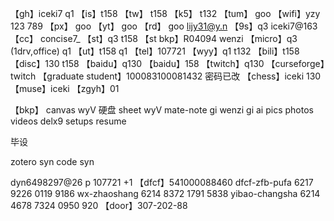 【gh】iceki7 q1
【is】t158
【tw】 t158
【k5】 t132
【tum】 goo
【wifi】yzy 123 789
【px】 goo
【yt】 goo
【rd】 goo
lijy31@y.n
【9s】q3
iceki7@163
【cc】 concise7_
【st】q3 t158
【st bkp】R04094 wenzi
【micro】q3 (1drv,office) q1
【ut】t158 q1
【tel】107721
【wyy】q1 t132
【bili】t158
【disc】130 t158
【baidu】q130
【baidu】158
【twitch】q130
【curseforge】twitch
【graduate student】100083100081432 密码已改
【chess】iceki 130
【muse】iceki
【zgyh】01

【bkp】
canvas  wyV     硬盘
sheet   wyV
mate-note   gi
wenzi   gi
ai pics
photos
videos
delx9
setups
resume

毕设

zotero  syn
code    syn


dyn6498297@26
p 107721 +1
【dfcf】541000088460
dfcf-zfb-pufa   6217 9226 0119 9186
wx-zhaoshang    6214 8372 1791 5838
yibao-changsha  6214 4678 7324 0950 920
【door】307-202-88
